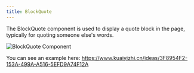 ```yaml
---
title: BlockQuote
---
```


The BlockQuote component is used to display a quote block in the page, typically for quoting someone else's words.

![BlockQuote Component](/images/juiceEditor/component-quote.png)

You can see an example here: https://www.kuaiyizhi.cn/ideas/3F8954F2-153A-499A-A516-5EFD9A74F12A
